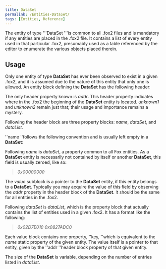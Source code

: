 ```yaml
---
title: DataSet
permalink: /Entities-DataSet/
tags: [Entities, Reference]
---
```


The entity of type '''DataSet '''​is common to all .fox2 files and is
mandatory if any entities are placed in the .fox2 file. It contains a
list of every entity used in that particular .fox2, presumably used as a
table referenced by the editor to enumerate the various objects placed
therein.

## ​Usage

Only one entity of type **DataSet** has ever been observed to exist in a
given .fox2, and it is assumed due to the nature of this entity that
only one is allowed. An entity block defining the **DataSet** has the
following header:

> *<entity class="DataSet" classVersion="0" addr="0x02D7DFA0" unknown1="232" unknown2="89171">*

​The only header property known is *addr*​. This header property
indicates where in the .fox2 the beginning of the **DataSet** entity is
located. *unknown1* and *unknown2* remain just that; their usage and
importance remains a mystery.

Following the header block are three property blocks: *name*, *dataSet*,
and *dataList*.

''name ''follows the following convention and is usually left empty in a
**DataSet**:

> *<property name="name" type="String" container="StaticArray" arraySize="1">
> <value></value>
> </property>*

Following *name* is *dataSet*, a property common to all Fox entities. As
a **DataSet** entity is necessarily not contained by itself or another
**DataSet**, this field is usually zeroed, like so:

> *<property name="dataSet" type="EntityHandle" container="StaticArray" arraySize="1">
> <value>0x00000000</value>
> </property>*

The *value* subblock is a pointer to the **DataSet** entity, if this
entity belongs to a **DataSet**. Typically you may acquire the value of
this field by observing the *addr* property in the header block of the
**DataSet**. It should be the same for all entities in the .fox2.

Following *dataSet* is *dataList*, which is the property block that
actually contains the list of entities used in a given .fox2. It has a
format like the following:

> *<property name="dataList" type="EntityPtr" container="StringMap" arraySize="2">
> <value key="cypr_location">0x02D7E010</value>
> <value key="TexturePackLoadConditioner0000">0x0827ADC0</value>
> </property>*

Each value block contains one property, ''key, ''which is equivalent to
the *name* static property of the given entity. The value itself is a
pointer to that entity, given by the ''addr ''header block property of
that given entity.

The size of the **DataSet** is variable, depending on the number of
entries listed in *dataList*.